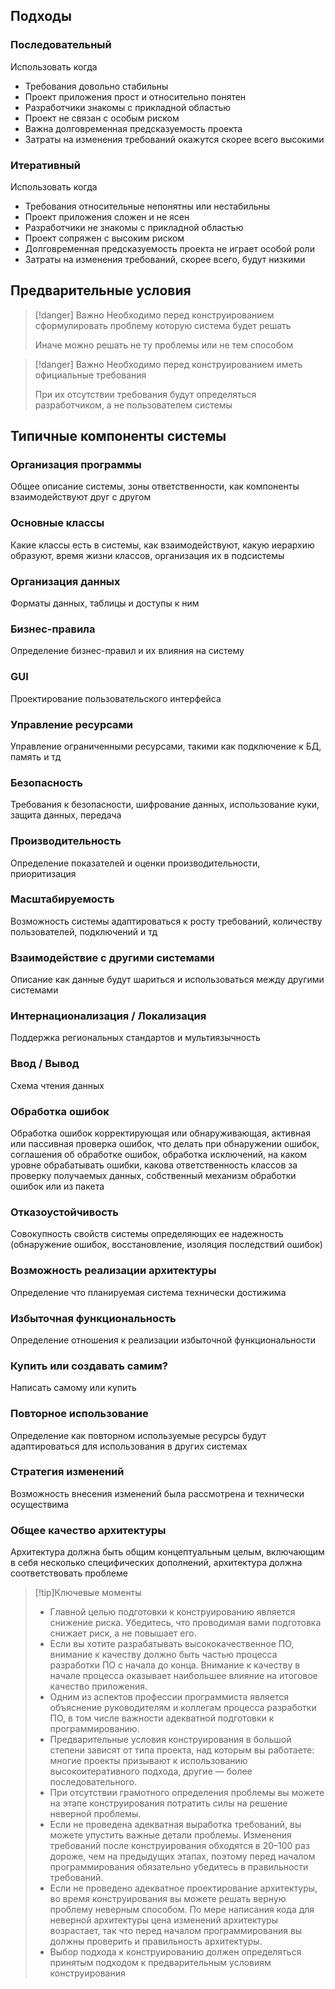 ## Подходы

### Последовательный
Использовать когда
* Требования довольно стабильны
* Проект приложения прост и относительно понятен
* Разработчики знакомы с прикладной областью
* Проект не связан с особым риском
* Важна долговременная предсказуемость проекта
* Затраты на изменения требований окажутся скорее всего высокими

### Итеративный
Использовать когда
* Требования относительные непонятны или нестабильны
* Проект приложения сложен и не ясен
* Разработчики не знакомы с прикладной областью
* Проект сопряжен с высоким риском
* Долговременная предсказуемость проекта не играет особой роли
* Затраты на изменения требований, скорее всего, будут низкими

## Предварительные условия

>[!danger] Важно
> Необходимо перед конструированием сформулировать проблему которую система будет решать
> 
> Иначе можно решать не ту проблемы или не тем способом


>[!danger] Важно
> Необходимо перед конструированием иметь официальные требования
> 
> При их отсутствии требования будут определяться разработчиком, а не пользователем системы

## Типичные компоненты системы

### Организация программы
Общее описание системы, зоны ответственности, как компоненты взаимодействуют друг с другом
### Основные классы
Какие классы есть в системы, как взаимодействуют, какую иерархию образуют, время жизни классов, организация их в подсистемы
### Организация данных
Форматы данных, таблицы и доступы к ним
### Бизнес-правила
Определение бизнес-правил и их влияния на систему
### GUI
Проектирование пользовательского интерфейса
### Управление ресурсами
Управление ограниченными ресурсами, такими как подключение к БД, память и тд
### Безопасность
Требования к безопасности, шифрование данных, использование куки, защита данных, передача
### Производительность
Определение показателей и оценки производительности, приоритизация 
### Масштабируемость
Возможность системы адаптироваться к росту требований, количеству пользователей, подключений и тд
### Взаимодействие с другими системами
Описание как данные будут шариться и использоваться между другими системами
### Интернационализация / Локализация
Поддержка региональных стандартов и мультиязычность
### Ввод / Вывод
Схема чтения данных
### Обработка ошибок
Обработка ошибок корректирующая или обнаруживающая, активная или пассивная проверка ошибок, что делать при обнаружении ошибок, соглашения об обработке ошибок, обработка исключений, на каком уровне обрабатывать ошибки, какова ответственность классов за проверку получаемых данных, собственный механизм обработки ошибок или из пакета
### Отказоустойчивость
Совокупность свойств системы определяющих ее надежность (обнаружение ошибок, восстановление, изоляция последствий ошибок)
### Возможность реализации архитектуры
Определение что планируемая система технически достижима
### Избыточная функциональность
Определение отношения к реализации избыточной функциональности
### Купить или создавать самим?
Написать самому или купить
### Повторное использование
Определение как повторном используемые ресурсы будут адаптироваться для использования в других системах
### Стратегия изменений
Возможность внесения изменений была рассмотрена и технически осуществима
### Общее качество архитектуры
Архитектура должна быть общим концептуальным целым, включающим в себя несколько специфических дополнений, архитектура должна соответствовать проблеме

>[!tip]Ключевые моменты
>* Главной целью подготовки к конструированию является снижение риска. Убедитесь, что проводимая вами подготовка снижает
 риск, а не повышает его.
>* Если вы хотите разрабатывать высококачественное ПО, внимание к качеству должно быть частью процесса разработки ПО с
 начала до конца. Внимание к качеству в начале процесса оказывает наибольшее влияние на итоговое качество приложения.
>* Одним из аспектов профессии программиста является объяснение руководителям и коллегам процесса разработки ПО, в том
 числе важности адекватной подготовки к программированию.
>* Предварительные условия конструирования в большой степени зависят от типа проекта, над которым вы работаете: многие
 проекты призывают к использованию высокоитеративного подхода, другие — более последовательного.
>* При отсутствии грамотного определения проблемы вы можете на этапе конструирования потратить силы на решение неверной
 проблемы.
>* Если не проведена адекватная выработка требований, вы можете упустить важные детали проблемы. Изменения требований
 после конструирования обходятся в 20–100 раз дороже, чем на предыдущих этапах, поэтому перед началом программирования
 обязательно убедитесь в правильности требований.
>* Если не проведено адекватное проектирование архитектуры, во время конструирования вы можете решать верную проблему
 неверным способом. По мере написания кода для неверной архитектуры цена изменений архитектуры возрастает, так что
 перед началом программирования вы должны проверить и правильность архитектуры.
>* Выбор подхода к конструированию должен определяться принятым подходом к предварительным условиям конструирования